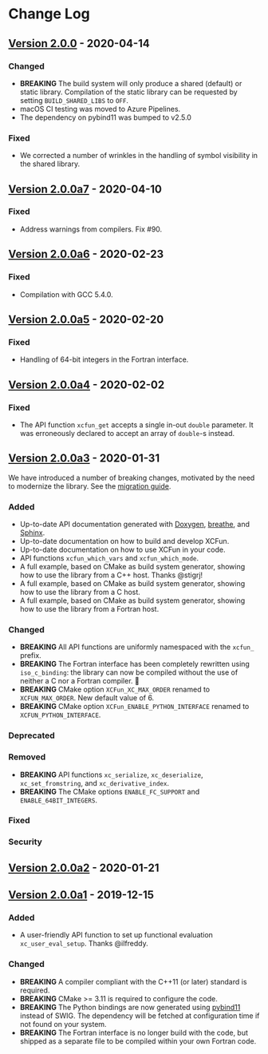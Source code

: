 # Change Log

## [Version 2.0.0] - 2020-04-14

### Changed

- **BREAKING** The build system will only produce a shared (default) or static
  library. Compilation of the static library can be requested by setting
  `BUILD_SHARED_LIBS` to `OFF`.
- macOS CI testing was moved to Azure Pipelines.
- The dependency on pybind11 was bumped to v2.5.0

### Fixed

- We corrected a number of wrinkles in the handling of symbol visibility in the
  shared library.

## [Version 2.0.0a7] - 2020-04-10

### Fixed

- Address warnings from compilers. Fix #90.

## [Version 2.0.0a6] - 2020-02-23

### Fixed

- Compilation with GCC 5.4.0.

## [Version 2.0.0a5] - 2020-02-20

### Fixed

- Handling of 64-bit integers in the Fortran interface.

## [Version 2.0.0a4] - 2020-02-02

### Fixed

- The API function `xcfun_get` accepts a single in-out `double` parameter. It
  was erroneously declared to accept an array of `double`-s instead.

## [Version 2.0.0a3] - 2020-01-31

We have introduced a number of breaking changes, motivated by the need to
modernize the library. See the [migration guide](https://xcfun.readthedocs.io/en/latest/migration.html).

### Added

- Up-to-date API documentation generated with [Doxygen], [breathe], and [Sphinx].
- Up-to-date documentation on how to build and develop XCFun.
- Up-to-date documentation on how to use XCFun in your code.
- API functions `xcfun_which_vars` and `xcfun_which_mode`.
- A full example, based on CMake as build system generator, showing how to use
  the library from a C++ host. Thanks @stigrj!
- A full example, based on CMake as build system generator, showing how to use
  the library from a C host.
- A full example, based on CMake as build system generator, showing how to use
  the library from a Fortran host.

### Changed

- **BREAKING** All API functions are uniformly namespaced with the `xcfun_` prefix.
- **BREAKING** The Fortran interface has been completely rewritten using
  `iso_c_binding`: the library can now be compiled without the use of neither a
  C nor a Fortran compiler. :confetti_ball:
- **BREAKING** CMake option `XCFun_XC_MAX_ORDER` renamed to `XCFUN_MAX_ORDER`. New default value of 6.
- **BREAKING** CMake option `XCFun_ENABLE_PYTHON_INTERFACE` renamed to `XCFUN_PYTHON_INTERFACE`.

### Deprecated

### Removed

- **BREAKING** API functions `xc_serialize`, `xc_deserialize`, `xc_set_fromstring`, and `xc_derivative_index`.
- **BREAKING** The CMake options `ENABLE_FC_SUPPORT` and `ENABLE_64BIT_INTEGERS`.

### Fixed

### Security

## [Version 2.0.0a2] - 2020-01-21

## [Version 2.0.0a1] - 2019-12-15

### Added

- A user-friendly API function to set up functional evaluation `xc_user_eval_setup`. Thanks @ilfreddy.

### Changed

- **BREAKING** A compiler compliant with the C++11 (or later) standard is required.
- **BREAKING** CMake >= 3.11 is required to configure the code. 
- **BREAKING** The Python bindings are now generated using [pybind11] instead of
  SWIG. The dependency will be fetched at configuration time if not found on
  your system.
- **BREAKING** The Fortran interface is no longer build with the code, but
  shipped as a separate file to be compiled within your own Fortran code.

[Unreleased]: https://github.com/dftlibs/xcfun/compare/v2.0.0...HEAD
[Version 2.0.0]: https://github.com/dftlibs/xcfun/compare/v2.0.0a7...v2.0.0
[Version 2.0.0a7]: https://github.com/dftlibs/xcfun/compare/v2.0.0a6...v2.0.0a7
[Version 2.0.0a6]: https://github.com/dftlibs/xcfun/compare/v2.0.0a5...v2.0.0a6
[Version 2.0.0a5]: https://github.com/dftlibs/xcfun/compare/v2.0.0a4...v2.0.0a5
[Version 2.0.0a4]: https://github.com/dftlibs/xcfun/compare/v2.0.0a3...v2.0.0a4
[Version 2.0.0a3]: https://github.com/dftlibs/xcfun/compare/v2.0.0a2...v2.0.0a3
[Version 2.0.0a2]: https://github.com/dftlibs/xcfun/compare/v2.0.0a1...v2.0.0a2
[Version 2.0.0a1]: https://github.com/dftlibs/xcfun/releases/tag/v2.0.0a1

[GitHub]: https://github.com/dftlibs/xcfun
[pybind11]: https://pybind11.readthedocs.io
[Doxygen]: http://doxygen.nl/
[breathe]: https://breathe.readthedocs.io/en/latest/
[Sphinx]: https://www.sphinx-doc.org/en/master/
